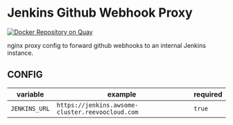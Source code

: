# Jenkins Github Webhook Proxy

[![Docker Repository on Quay](https://quay.io/repository/reevoo/jenkins-github-webhook-proxy/status "Docker Repository on Quay")](https://quay.io/repository/reevoo/jenkins-github-webhook-proxy)

nginx proxy config to forward github webhooks to an internal Jenkins instance.

## CONFIG
| variable     | example                                          | required |
|--------------|--------------------------------------------------|----------|
| `JENKINS_URL` | `https://jenkins.awsome-cluster.reevoocloud.com` | `true`   |
